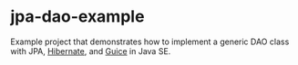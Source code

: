 jpa-dao-example
===============

Example project that demonstrates how to implement a generic DAO class with JPA, [Hibernate](https://hibernate.org/), and [Guice](https://github.com/google/guice) in Java SE.
